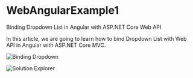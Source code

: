 # WebAngularExample1

Binding Dropdown List in Angular with ASP.NET Core Web API

In this article, we are going to learn how to bind Dropdown List with Web API in Angular with ASP.NET Core MVC.

![Binding Dropdown](https://github.com/saineshwar/WebAngularExample1/blob/master/img1.png?raw=true "Binding Dropdown")

![Solution Explorer](https://github.com/saineshwar/WebAngularExample1/blob/master/img2.png?raw=true "Solution Explorer")

